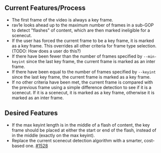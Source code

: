 ## Current Features/Process
* The first frame of the video is always a key frame.
* rav1e looks ahead up to the maximum number of frames in a sub-GOP
to detect "flashes" of content, which are then marked ineligible for
a scenecut.
* If the user has forced the current frame to be a key frame, it is marked as a key frame.
This overrides all other criteria for frame type selection. (TODO: How does a user do this?)
* If there have been fewer than the number of frames specified by `--min-keyint`
since the last key frame, the current frame is marked as an inter frame.
* If there have been equal to the number of frames specified by `--keyint`
since the last key frame, the current frame is marked as a key frame.
* If no other criteria have been met, the current frame is compared with
the previous frame using a simple difference detection to see if it is a scenecut.
If it is a scenecut, it is marked as a key frame, otherwise it is marked as an inter frame.

## Desired Features
* If the max keyint length is in the middle of a flash of content, the key frame should be placed at either the start or end of the flash, instead of in the middle (exactly on the max keyint).
* Replace the current scenecut detection algorithm with a smarter, cost-based one. [#1528](https://github.com/xiph/rav1e/issues/1528)